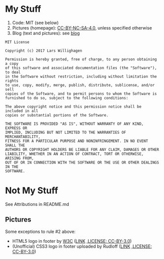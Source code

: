 # My Stuff

1. Code: MIT (see below)  
2. Pictures (homepage): [CC-BY-NC-SA-4.0](https://creativecommons.org/licenses/by-nc-sa/4.0/), unless specified otherwise  
3. Blog (text and pictures): see [blog](https://larsgw.github.io)

```
MIT License

Copyright (c) 2017 Lars Willighagen

Permission is hereby granted, free of charge, to any person obtaining a copy
of this software and associated documentation files (the "Software"), to deal
in the Software without restriction, including without limitation the rights
to use, copy, modify, merge, publish, distribute, sublicense, and/or sell
copies of the Software, and to permit persons to whom the Software is
furnished to do so, subject to the following conditions:

The above copyright notice and this permission notice shall be included in all
copies or substantial portions of the Software.

THE SOFTWARE IS PROVIDED "AS IS", WITHOUT WARRANTY OF ANY KIND, EXPRESS OR
IMPLIED, INCLUDING BUT NOT LIMITED TO THE WARRANTIES OF MERCHANTABILITY,
FITNESS FOR A PARTICULAR PURPOSE AND NONINFRINGEMENT. IN NO EVENT SHALL THE
AUTHORS OR COPYRIGHT HOLDERS BE LIABLE FOR ANY CLAIM, DAMAGES OR OTHER
LIABILITY, WHETHER IN AN ACTION OF CONTRACT, TORT OR OTHERWISE, ARISING FROM,
OUT OF OR IN CONNECTION WITH THE SOFTWARE OR THE USE OR OTHER DEALINGS IN THE
SOFTWARE.
```

# Not My Stuff

See Attributions in README.md

## Pictures

Some exceptions to rule #2 above:

* HTML5 logo in footer by [W3C](https://www.w3.org) ([LINK](https://www.w3.org/html/logo/#downloads) ,[LICENSE: CC-BY-3.0](https://creativecommons.org/licenses/by/3.0/))
* (Unofficial) CSS3 logo in footer uploaded by Rudloff ([LINK](https://commons.wikimedia.org/wiki/File:CSS3_logo_and_wordmark.svg) ,[LICENSE: CC-BY-3.0](https://creativecommons.org/licenses/by/3.0/))
